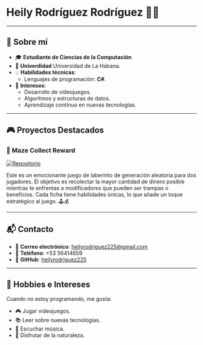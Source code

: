# Heily Rodríguez Rodríguez 👩‍💻
---

## 🌟 Sobre mí

- 🎓 **Estudiante de Ciencias de la Computación**
- 🏫 **Univerdidad** Universidad de La Habana.
- 💡 **Habilidades técnicas**: 
  - Lenguajes de programación: **C#**.
- 🌸 **Intereses**: 
  - Desarrollo de videojuegos.
  - Algoritmos y estructuras de datos.
  - Aprendizaje continuo en nuevas tecnologías.

---

## 🎮 Proyectos Destacados

### 🧩 Maze Collect Reward
[![Repositorio](https://img.shields.io/badge/GitHub-Repositorio-pink)](https://github.com/heilyrodriguez225/Maze_Collect_Reward)

Este es un emocionante juego de laberinto de generación aleatoria para dos jugadores. El objetivo es recolectar la mayor cantidad de dinero posible mientras te enfrentas a modificadores que pueden ser trampas o beneficios. Cada ficha tiene habilidades únicas, lo que añade un toque estratégico al juego. 🕹️💰

---

## 📬 Contacto

- 📧 **Correo electrónico**: [heilyrodriguez225@gmail.com](mailto:heilyrodriguez225@gmail.com)
- 📱 **Teléfono**: +53 56414659
- 💼 **GitHub**: [heilyrodriguez225](https://github.com/heilyrodriguez225)

---

## 🌈 Hobbies e Intereses

Cuando no estoy programando, me gusta:
- 🎮 Jugar videojuegos.
- 📚 Leer sobre nuevas tecnologías.
- 🎵 Escuchar música.
- 🌸 Disfrutar de la naturaleza.
